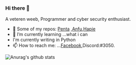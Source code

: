 ### Hi there 👋

A veteren weeb, Programmer and cyber security enthusiast.

- 🔭 Some of my repos: [Penta](https://github.com/Justaus3r/Penta) ,[Anfu](https://github.com/Justaus3r/Anfu),[Hapie](https://github.com/Justaus3r/Hapie)
- 🌱 I’m currently learning ...what i can
- I'm currently writing in Python
- 📫 How to reach me: ...[Facebook](https://www.facebook.com/profile.php?id=100011334498004),Discord:#3050.

![Anurag's github stats](https://github-readme-stats.vercel.app/api?username=Justaus3r)

